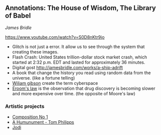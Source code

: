 ## Annotations: The House of Wisdom, The Library of Babel
_James Bridle_

https://www.youtube.com/watch?v=S0D8nKtr9jo

- Glitch is not just a error. It allow us to see through the system that creating these images.
- Flash Crash: United States trillion-dollar stock market crash, which started at 2:32 p.m. EDT and lasted for approximately 36 minutes.
- Digital gost http://jamesbridle.com/works/a-ship-adrift
- A book that change the history you read using random data from the universe. (like a fortune telling)
- [Wiliam gibson](https://en.wikipedia.org/wiki/William_Gibson) create the term cyberspace
- [Eroom's law](https://en.wikipedia.org/wiki/Eroom%27s_law) is the observation that drug discovery is becoming slower and more expensive over time. (the opposite of Moore's law)

### Artistic projects

- [Composition No 1](http://2005.visual-editions.com/our-books/composition-no-1)
- [A Humunument - Tom Philipps](http://www.tomphillips.co.uk/humument)
- [Jodi](http://wwwwwwwww.jodi.org/)
